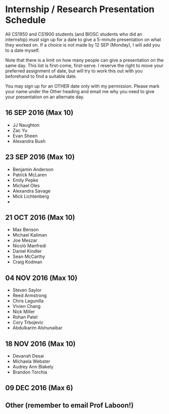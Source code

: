 # Internship / Research Presentation Schedule

All CS1950 and CS1900 students (and BIOSC students who did an internship) must sign up for a date to give a 5-minute presentation on what they worked on.  If a choice is not made by 12 SEP (Monday), I will add you to a date myself.

Note that there is a limit on how many people can give a presentation on the same day.  This list is first-come, first-serve.  I reserve the right to move your preferred assignment of date, but will try to work this out with you beforehand to find a suitable date.

You may sign up for an OTHER date only with my permission.  Please mark your name under the Other heading and email me why you need to give your presentation on an alternate day.

## 16 SEP 2016 (Max 10)
* JJ Naughton
* Zac Yu
* Evan Sheen
* Alexandra Bush

## 23 SEP 2016 (Max 10)
* Benjamin Anderson
* Patrick McLaren
* Emily Pepke
* Michael Oles
* Alexandra Savage
* Mick Lichtenberg
* 

## 21 OCT 2016 (Max 10)
* Max Benson
* Michael Kaliman
* Joe Meszar
* Nicolò Manfredi
* Daniel Kindler
* Sean McCarthy
* Craig Kodman

## 04 NOV 2016 (Max 10)
* Steven Saylor
* Reed Armstrong
* Chris Lagunilla
* Vivien Chang
* Nick Miller
* Rohan Patel
* Cory Trbojevic
* Abdulkarim Alshunaibar

## 18 NOV 2016 (Max 10)
* Devansh Desai
* Michaela Webster
* Audrey Ann Blakely
* Brandon Torchia

## 09 DEC 2016 (Max 6)

## Other (remember to email Prof Laboon!)
